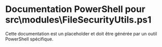 # Documentation PowerShell pour src\modules\FileSecurityUtils.ps1

Cette documentation est un placeholder et doit être générée par un outil PowerShell spécifique.

